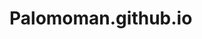 # Palomoman.github.io

<script async src="//jsfiddle.net/Palomoman/whpuat5g/16/embed/js,html,css,result/dark/"></script>
